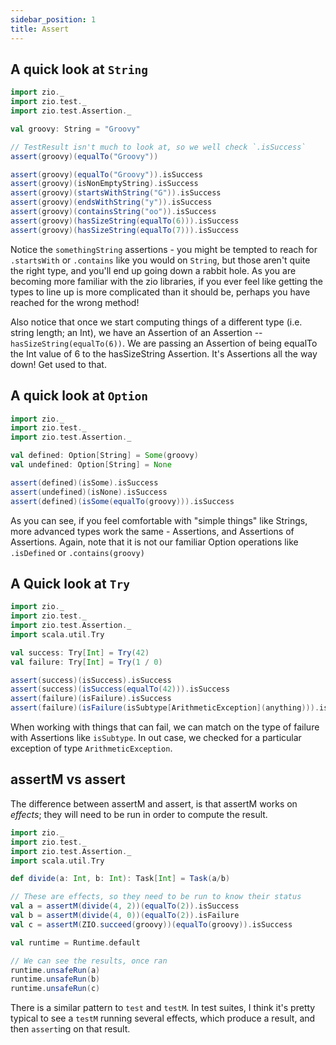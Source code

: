 ```yaml
---
sidebar_position: 1
title: Assert
---
```


## A quick look at `String`

```scala mdoc
import zio._
import zio.test._
import zio.test.Assertion._

val groovy: String = "Groovy"

// TestResult isn't much to look at, so we well check `.isSuccess`
assert(groovy)(equalTo("Groovy"))

assert(groovy)(equalTo("Groovy")).isSuccess
assert(groovy)(isNonEmptyString).isSuccess
assert(groovy)(startsWithString("G")).isSuccess
assert(groovy)(endsWithString("y")).isSuccess
assert(groovy)(containsString("oo")).isSuccess
assert(groovy)(hasSizeString(equalTo(6))).isSuccess
assert(groovy)(hasSizeString(equalTo(7))).isSuccess

```

Notice the `somethingString` assertions - you might be tempted to reach for
`.startsWith` or `.contains` like you would on `String`, but those aren't quite the right type, and you'll end up going
down a rabbit hole. As you are becoming more familiar with the zio libraries, if you ever feel like getting the types to
line up is more complicated than it should be, perhaps you have reached for the wrong method!

Also notice that once we start computing things of a different type (i.e. string length; an Int), we have an Assertion
of an Assertion -- `hasSizeString(equalTo(6))`. We are passing an Assertion of being equalTo the Int value of 6 to the
hasSizeString Assertion. It's Assertions all the way down! Get used to that.

## A quick look at `Option`

```scala mdoc
import zio._
import zio.test._
import zio.test.Assertion._

val defined: Option[String] = Some(groovy)
val undefined: Option[String] = None

assert(defined)(isSome).isSuccess
assert(undefined)(isNone).isSuccess
assert(defined)(isSome(equalTo(groovy))).isSuccess
```

As you can see, if you feel comfortable with "simple things" like Strings, more advanced types work the same - Assertions,
and Assertions of Assertions. Again, note that it is not our familiar Option operations like `.isDefined` or `.contains(groovy)`

## A Quick look at `Try`

```scala mdoc
import zio._
import zio.test._
import zio.test.Assertion._
import scala.util.Try

val success: Try[Int] = Try(42)
val failure: Try[Int] = Try(1 / 0)

assert(success)(isSuccess).isSuccess
assert(success)(isSuccess(equalTo(42))).isSuccess
assert(failure)(isFailure).isSuccess
assert(failure)(isFailure(isSubtype[ArithmeticException](anything))).isSuccess

```

When working with things that can fail, we can match on the type of failure with Assertions like
`isSubtype`. In out case, we checked for a particular exception of type `ArithmeticException`.

## assertM vs assert

The difference between assertM and assert, is that assertM works on _effects_; they
will need to be run in order to compute the result.

```scala mdoc
import zio._
import zio.test._
import zio.test.Assertion._
import scala.util.Try

def divide(a: Int, b: Int): Task[Int] = Task(a/b)

// These are effects, so they need to be run to know their status
val a = assertM(divide(4, 2))(equalTo(2)).isSuccess
val b = assertM(divide(4, 0))(equalTo(2)).isFailure
val c = assertM(ZIO.succeed(groovy))(equalTo(groovy)).isSuccess

val runtime = Runtime.default

// We can see the results, once ran
runtime.unsafeRun(a)
runtime.unsafeRun(b)
runtime.unsafeRun(c)

```

There is a similar pattern to `test` and `testM`. In test suites, I think it's pretty typical to see a `testM`
running several effects, which produce a result, and then `assert`ing on that result.
